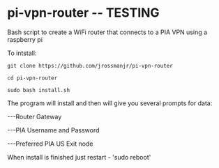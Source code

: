 # pi-vpn-router -- TESTING
Bash script to create a WiFi router that connects to a PIA VPN using a raspberry pi

To intstall:
```
git clone https://github.com/jrossmanjr/pi-vpn-router

cd pi-vpn-router

sudo bash install.sh
```
The program will install and then will give you several prompts for data:

---Router Gateway

---PIA Username and Password

---Preferred PIA US Exit node


When install is finished just restart - 'sudo reboot'
